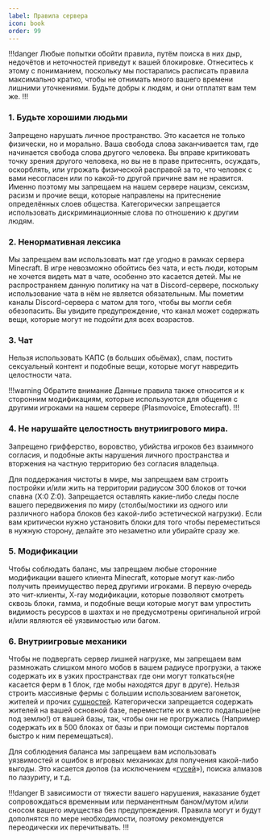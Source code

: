 ```yaml
---
label: Правила сервера
icon: book
order: 99
---
```

!!!danger
Любые попытки обойти правила, путём поиска в них дыр, недочётов и неточностей приведут к вашей блокировке. Отнеситесь к этому с пониманием, поскольку мы постарались расписать правила максимально кратко, чтобы не отнимать много вашего времени лишними уточнениями. Будьте добры к людям, и они отплатят вам тем же.
!!!

### 1. Будьте хорошими людьми
Запрещено нарушать личное пространство. Это касается не только физически, но и морально. Ваша свобода слова заканчивается там, где начинается свобода слова другого человека. Вы вправе критиковать точку зрения другого человека, но вы не в праве притеснять, осуждать, оскорблять, или угрожать физической расправой за то, что человек с вами несогласен или по какой-то другой причине вам не нравится. Именно поэтому мы запрещаем на нашем сервере нацизм, сексизм, расизм и прочие вещи, которые направлены на притеснение определённых слоев общества. Категорически запрещается использовать дискриминационные слова по отношению к другим людям.

### 2. Ненормативная лексика
Мы запрещаем вам использовать мат где угодно в рамках сервера Minecraft. В игре невозможно обойтись без чата, и есть люди, которым не хочется видеть мат в чате, особенно это касается детей. Мы не распространяем данную политику на чат в Discord-сервере, поскольку использование чата в нём не является обязательным. Мы пометим каналы Discord-сервера с матом для того, чтобы вы могли себя обезопасить. Вы увидите предупреждение, что канал может содержать вещи, которые могут не подойти для всех возрастов.

### 3. Чат
Нельзя использовать КАПС (в больших обьёмах), спам, постить сексуальный контент и подобные вещи, которые могут навредить целостности чата.

!!!warning Обратите внимание
Данные правила также относится и к сторонним модификациям, которые используются для общения с другими игроками на нашем сервере (Plasmovoice, Еmotecraft).
!!!

### 4. Не нарушайте целостность внутриигрового мира.
Запрещено грифферство, воровство, убийства игроков без взаимного согласия, и подобные акты нарушения личного пространства и вторжения на частную территорию без согласия владельца.

Для поддержания чистоты в мире, мы запрещаем вам строить постройки и/или жить на территории радиусом 300 блоков от точки спавна (X:0 Z:0).
Запрещается оставлять какие-либо следы после вашего передвижения по миру (столбы/мостики из одного или различного набора блоков без какой-либо эстетической нагрузки). Если вам критически нужно установить блоки для того чтобы переместиться в нужную сторону, делайте это незаметно или убирайте сразу же.

### 5. Модификации
Чтобы соблюдать баланс, мы запрещаем любые сторонние модификации вашего клиента Minecraft, которые могут как-либо получить преимущество перед другими игроками. В первую очередь это чит-клиенты, X-ray модификации, которые позволяют смотреть сквозь блоки, гамма, и подобные вещи которые могут вам упростить видимость ресурсов в шахтах и не предусмотрены оригинальной игрой и/или являются её уязвимостью или багом.

### 6. Внутриигровые механики
Чтобы не подвергать сервер лишней нагрузке, мы запрещаем вам размножать слишком много мобов в вашем радиусе прогрузки, а также содержать их в узких пространствах где они могут толкаться(не касается ферм в 1 блок, где мобы находятся друг в друге). Нельзя строить массивные фермы с большим использованием вагонеток, жителей и прочих 
[сущностей](https://minecraft.fandom.com/ru/wiki/%D0%A1%D1%83%D1%89%D0%BD%D0%BE%D1%81%D1%82%D0%B8 "Англ. entity. Кликни, чтобы перейти на вики!"). Категорически запрещается содержать жителей на вашей основной базе, переместите их в место подальше(не под землю!) от вашей базы, так, чтобы они не прогружались (Например содержать их в 500 блоках от базы и при помощи системы порталов быстро к ним перемещаться).

Для соблюдения баланса мы запрещаем вам использовать уязвимостей и ошибок в игровых механиках для получения какой-либо выгоды. Это касается дюпов (за исключением «[гусей](https://www.youtube.com/watch?v=7u2VGFtzobM "Тнт-дюп. Чтобы увидеть пример, кликни!")»), поиска алмазов по лазуриту, и т.д.


!!!danger
В зависимости от тяжести вашего нарушения, наказание будет сопровождаться временным или перманентным баном/мутом и/или сносом вашего имущества без предупреждения. Правила могут и будут дополнятся по мере необходимости, поэтому рекомендуется переодически их перечитывать.
!!!